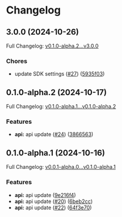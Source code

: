 # Changelog

## 3.0.0 (2024-10-26)

Full Changelog: [v0.1.0-alpha.2...v3.0.0](https://github.com/MpesaFlow/mpesaflow-python/compare/v0.1.0-alpha.2...v3.0.0)

### Chores

* update SDK settings ([#27](https://github.com/MpesaFlow/mpesaflow-python/issues/27)) ([5935f03](https://github.com/MpesaFlow/mpesaflow-python/commit/5935f036c09a7edddb40fc05e2205126b1ca919c))

## 0.1.0-alpha.2 (2024-10-17)

Full Changelog: [v0.1.0-alpha.1...v0.1.0-alpha.2](https://github.com/MpesaFlow/mpesaflow-python/compare/v0.1.0-alpha.1...v0.1.0-alpha.2)

### Features

* **api:** api update ([#24](https://github.com/MpesaFlow/mpesaflow-python/issues/24)) ([3866563](https://github.com/MpesaFlow/mpesaflow-python/commit/3866563fb2c2dee77facde94cb50ad23cedafd46))

## 0.1.0-alpha.1 (2024-10-16)

Full Changelog: [v0.0.1-alpha.0...v0.1.0-alpha.1](https://github.com/MpesaFlow/mpesaflow-python/compare/v0.0.1-alpha.0...v0.1.0-alpha.1)

### Features

* **api:** api update ([9e216f4](https://github.com/MpesaFlow/mpesaflow-python/commit/9e216f4e907e5a932a2a93e2afbf544eb0264aa1))
* **api:** api update ([#20](https://github.com/MpesaFlow/mpesaflow-python/issues/20)) ([6beb2cc](https://github.com/MpesaFlow/mpesaflow-python/commit/6beb2cc529af8c5947e227788aac306e9b96930d))
* **api:** api update ([#22](https://github.com/MpesaFlow/mpesaflow-python/issues/22)) ([64f3e70](https://github.com/MpesaFlow/mpesaflow-python/commit/64f3e703440e15dd234a7ec893f349335fd11c11))
